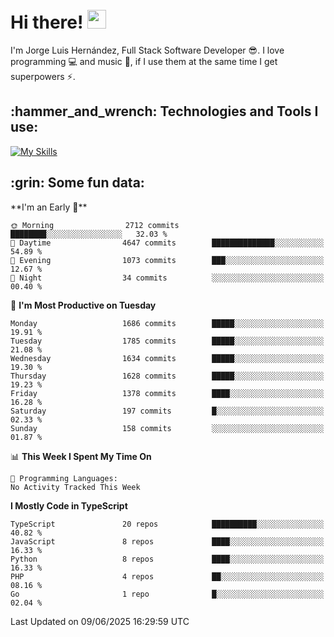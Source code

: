 <h1 align="left">
 <abc>
  <br>Hi there! <img src="https://user-images.githubusercontent.com/42378118/110234147-e3259600-7f4e-11eb-95be-0c4047144dea.gif" width="30"><br>
 </abc>
</h1>

I'm Jorge Luis Hernández, Full Stack Software Developer :sunglasses:. I love programming :computer: and music :musical_score:, if I use them at the same time I get superpowers :zap:. 


<h2 align="left">:hammer_and_wrench: Technologies and Tools I use:</h2>

[![My Skills](https://skillicons.dev/icons?i=js,ts,html,css,py,vue,react,next,nest,postgres,mysql)](https://skillicons.dev)

<h2 align="left">:grin: Some fun data:</h2>
<!--START_SECTION:waka-->
**I'm an Early 🐤** 

```text
🌞 Morning                2712 commits        ████████░░░░░░░░░░░░░░░░░   32.03 % 
🌆 Daytime                4647 commits        ██████████████░░░░░░░░░░░   54.89 % 
🌃 Evening                1073 commits        ███░░░░░░░░░░░░░░░░░░░░░░   12.67 % 
🌙 Night                  34 commits          ░░░░░░░░░░░░░░░░░░░░░░░░░   00.40 % 
```
📅 **I'm Most Productive on Tuesday** 

```text
Monday                   1686 commits        █████░░░░░░░░░░░░░░░░░░░░   19.91 % 
Tuesday                  1785 commits        █████░░░░░░░░░░░░░░░░░░░░   21.08 % 
Wednesday                1634 commits        █████░░░░░░░░░░░░░░░░░░░░   19.30 % 
Thursday                 1628 commits        █████░░░░░░░░░░░░░░░░░░░░   19.23 % 
Friday                   1378 commits        ████░░░░░░░░░░░░░░░░░░░░░   16.28 % 
Saturday                 197 commits         █░░░░░░░░░░░░░░░░░░░░░░░░   02.33 % 
Sunday                   158 commits         ░░░░░░░░░░░░░░░░░░░░░░░░░   01.87 % 
```


📊 **This Week I Spent My Time On** 

```text
💬 Programming Languages: 
No Activity Tracked This Week
```

**I Mostly Code in TypeScript** 

```text
TypeScript               20 repos            ██████████░░░░░░░░░░░░░░░   40.82 % 
JavaScript               8 repos             ████░░░░░░░░░░░░░░░░░░░░░   16.33 % 
Python                   8 repos             ████░░░░░░░░░░░░░░░░░░░░░   16.33 % 
PHP                      4 repos             ██░░░░░░░░░░░░░░░░░░░░░░░   08.16 % 
Go                       1 repo              █░░░░░░░░░░░░░░░░░░░░░░░░   02.04 % 
```




 Last Updated on 09/06/2025 16:29:59 UTC
<!--END_SECTION:waka-->
